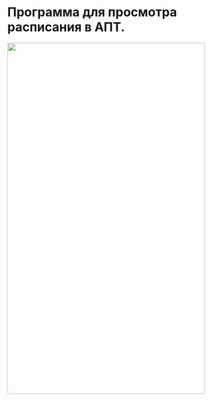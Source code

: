 
<h1>Программа для просмотра расписания в АПТ.</h1>

<img src="https://cdn1.savepice.ru/uploads/2021/2/4/8540db908831d2aeb732b3414856b0d6-full.jpg" data-canonical-src="https://cdn1.savepice.ru/uploads/2021/2/4/8540db908831d2aeb732b3414856b0d6-full.jpg" width="450" height="800"/>
